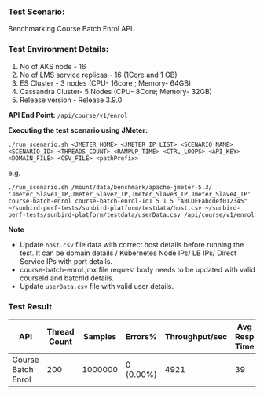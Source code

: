 ### Test Scenario:

Benchmarking Course Batch Enrol API.


### Test Environment Details:
1.  No of AKS node - 16
2.  No of LMS service replicas - 16 (1Core and  1 GB)
3.  ES Cluster - 3 nodes (CPU- 16core ; Memory- 64GB)
4.  Cassandra Cluster- 5 Nodes (CPU- 8Core; Memory- 32GB)
5.  Release version - Release 3.9.0


**API End Point:** 
`/api/course/v1/enrol`


**Executing the test scenario using JMeter:**

```./run_scenario.sh <JMETER_HOME> <JMETER_IP_LIST> <SCENARIO_NAME> <SCENARIO_ID> <THREADS_COUNT> <RAMPUP_TIME> <CTRL_LOOPS> <API_KEY> <DOMAIN_FILE> <CSV_FILE> <pathPrefix>```

e.g.

```./run_scenario.sh /mount/data/benchmark/apache-jmeter-5.3/ 'Jmeter_Slave1_IP,Jmeter_Slave2_IP,Jmeter_Slave3_IP,Jmeter_Slave4_IP' course-batch-enrol course-batch-enrol-Id1 5 1 5 "ABCDEFabcdef012345" ~/sunbird-perf-tests/sunbird-platform/testdata/host.csv ~/sunbird-perf-tests/sunbird-platform/testdata/userData.csv /api/course/v1/enrol```


**Note**
- Update `host.csv` file data with correct host details before running the test. It can be domain details / Kubernetes Node IPs/ LB IPs/ Direct Service IPs with port details.
- course-batch-enrol.jmx file request body needs to be updated with valid courseId and batchId details.
- Update `userData.csv` file with valid user details. 


### Test Result

| API                 | Thread Count  | Samples  | Errors%   | Throughput/sec  |Avg Resp Time|  95th pct | 99th pct |
| ------------------- | ------------- | -------- | --------- | --------------- |-------------|-----------|----------|
| Course Batch Enrol  | 200           | 1000000  | 0 (0.00%) | 4921          |       39    |    75   |   83   |
